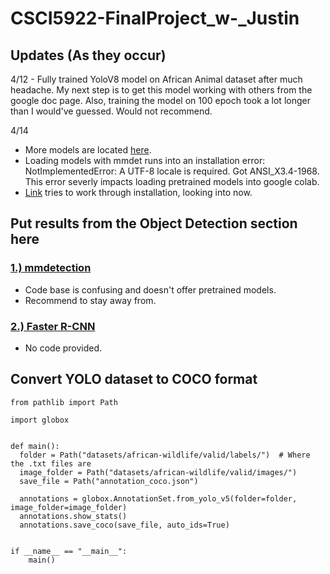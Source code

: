 # CSCI5922-FinalProject_w-_Justin

## Updates (As they occur)

4/12 - Fully trained YoloV8 model on African Animal dataset after much headache. My next step is to get this model working with others from the google doc page. Also, training
the model on 100 epoch took a lot longer than I would've guessed. Would not recommend.

4/14 
* More models are located [here](https://github.com/open-mmlab/mmdetection?tab=readme-ov-file#overview-of-benchmark-and-model-zoo).
* Loading models with mmdet runs into an installation error: NotImplementedError: A UTF-8 locale is required. Got ANSI_X3.4-1968. This error severly impacts loading pretrained models into google colab.
* [Link](https://github.com/open-mmlab/mmdetection/tree/main/configs/rtmdet) tries to work through installation, looking into now. 

## Put results from the Object Detection section here

### [1.) mmdetection](https://github.com/open-mmlab/mmdetection/tree/main/configs/fast_rcnn)
* Code base is confusing and doesn't offer pretrained models.
* Recommend to stay away from.


### [2.) Faster R-CNN](https://github.com/open-mmlab/mmdetection/tree/main/configs/faster_rcnn)
* No code provided.


## Convert YOLO dataset to COCO format
```
from pathlib import Path

import globox


def main():
  folder = Path("datasets/african-wildlife/valid/labels/")  # Where the .txt files are
  image_folder = Path("datasets/african-wildlife/valid/images/")
  save_file = Path("annotation_coco.json")

  annotations = globox.AnnotationSet.from_yolo_v5(folder=folder, image_folder=image_folder)
  annotations.show_stats()
  annotations.save_coco(save_file, auto_ids=True)


if __name__ == "__main__":
    main()
```